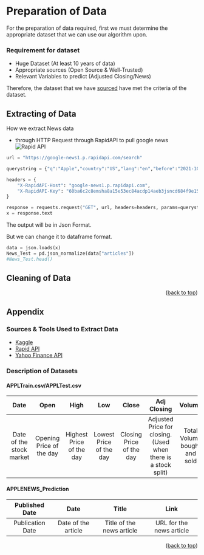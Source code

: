 # Preparation of Data

For the preparation of data required, first we must determine the appropriate dataset that we can use our algorithm upon.

### Requirement for dataset
* Huge Dataset (At least 10 years of data)
* Appropriate sources (Open Source & Well-Trusted)
* Relevant Variables to predict (Adjusted Closing/News) 

Therefore, the dataset that we have <a href="#description">sourced</a> have met the criteria of the dataset.
<div id="top"></div>

## Extracting of Data
How we extract News data
* through HTTP Request through RapidAPI to pull google news
![Rapid API](https://encrypted-tbn0.gstatic.com/images?q=tbn:ANd9GcSjirIYmedE8VAGtlHrscc1nwyZlPNQBQpV8g&usqp=CAU)
```python
url = "https://google-news1.p.rapidapi.com/search"

querystring = {"q":"Apple","country":"US","lang":"en","before":"2021-10-10","after":"2021-09-08"}

headers = {
	"X-RapidAPI-Host": "google-news1.p.rapidapi.com",
	"X-RapidAPI-Key": "60ba6c2c8emsha8a15e53ec84acdp14aeb3jsncd684f9e15bd"
}

response = requests.request("GET", url, headers=headers, params=querystring)
x = response.text
```

The output will be in Json Format.

But we can change it to dataframe format.

```python
data = json.loads(x)
News_Test = pd.json_normalize(data["articles"])
#News_Test.head()
```


## Cleaning of Data

<p align="right">(<a href="#top">back to top</a>)</p>

## Appendix
### Sources & Tools Used to Extract Data
* [Kaggle](https://www.kaggle.com/datasets/meetnagadia/apple-stock-price-from-19802021/code)
* [Rapid API](https://rapidapi.com/newscatcher-api-newscatcher-api-default/api/google-news)
* [Yahoo Finance API](https://pandas-datareader.readthedocs.io/en/latest/)

### Description of Datasets
<div id="description"></div>

#### APPLTrain.csv/APPLTest.csv
|           Date           |           Open           |           High           |           Low           |          Close           |                          Adj Closing                           |            Volume            |
|:------------------------:|:------------------------:|:------------------------:|:-----------------------:|:------------------------:|:--------------------------------------------------------------:|:----------------------------:|
| Date of the stock market | Opening Price of the day | Highest Price of the day | Lowest Price of the day | Closing Price of the day | Adjusted Price for closing. (Used when there is a stock split) | Total Volume bought and sold |

#### APPLENEWS_Prediction
|  Published Date  |        Date         |           Title           |           Link           |
|:----------------:|:-------------------:|:-------------------------:|:------------------------:|
| Publication Date | Date of the article | Title of the news article | URL for the news article | 

<p align="right">(<a href="#top">back to top</a>)</p>
